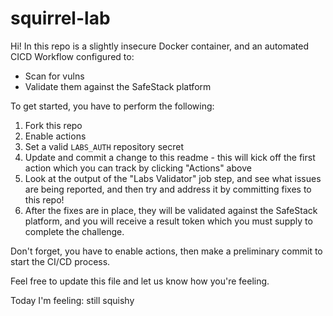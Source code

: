 # squirrel-lab

Hi! In this repo is a slightly insecure Docker container, and an automated CICD Workflow configured to:
* Scan for vulns
* Validate them against the SafeStack platform

To get started, you have to perform the following:
1. Fork this repo
2. Enable actions
3. Set a valid `LABS_AUTH` repository secret
4. Update and commit a change to this readme - this will kick off the first action which you can track by clicking "Actions" above
5. Look at the output of the "Labs Validator" job step, and see what issues are being reported, and then try and address it by committing fixes to this repo!
6. After the fixes are in place, they will be validated against the SafeStack platform, and you will receive a result token which you must supply to complete the challenge.

Don't forget, you have to enable actions, then make a preliminary commit to start the CI/CD process.

Feel free to update this file and let us know how you're feeling.

Today I'm feeling: still squishy

